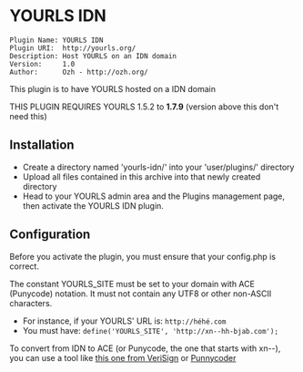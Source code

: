 # YOURLS IDN
```
Plugin Name: YOURLS IDN
Plugin URI:  http://yourls.org/
Description: Host YOURLS on an IDN domain
Version:     1.0
Author:      Ozh - http://ozh.org/
```

This plugin is to have YOURLS hosted on a IDN domain

THIS PLUGIN REQUIRES YOURLS 1.5.2 to **1.7.9** (version above this don't need this)

## Installation

* Create a directory named 'yourls-idn/' into your 'user/plugins/' directory
* Upload all files contained in this archive into that newly created directory
* Head to your YOURLS admin area and the Plugins management page, then activate
  the YOURLS IDN plugin.
    
## Configuration

Before you activate the plugin, you must ensure that your config.php is correct.

The constant YOURLS_SITE must be set to your domain with ACE (Punycode) notation.
It must not contain any UTF8 or other non-ASCII characters.

* For instance, if your YOURLS' URL is:
      `http://héhé.com`
* You must have:
      `define('YOURLS_SITE', 'http://xn--hh-bjab.com');`
	  
To convert from IDN to ACE (or Punycode, the one that starts with xn--), you can
use a tool like [this one from VeriSign](https://www.verisign.com/en_GB/channel-resources/domain-registry-products/idn/idn-conversion-tool/index.xhtml) or [Punnycoder](https://www.punycoder.com/)

